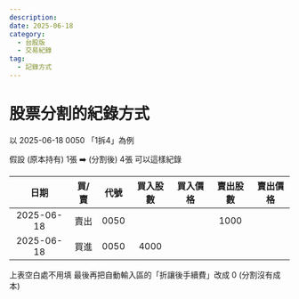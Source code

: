 ```yaml
---
description:
date: 2025-06-18
category:
  - 台股版
  - 交易紀錄
tag:
  - 記錄方式
---
```


# 股票分割的紀錄方式

以 2025-06-18 0050 「1拆4」為例

假設 (原本持有) 1張 ➡️ (分割後) 4張
可以這樣紀錄

|     日期     | 買/賣 |  代號  | 買入股數 | 買入價格 | 賣出股數 | 賣出價格 |
|:----------:|:---:|:----:|:----:|:----:|:----:|:----:|
| 2025-06-18 | 賣出  | 0050 |      |      | 1000 |      |
| 2025-06-18 | 買進  | 0050 | 4000 |      |      |      |

上表空白處不用填
最後再把自動輸入區的「折讓後手續費」改成 0 (分割沒有成本)
